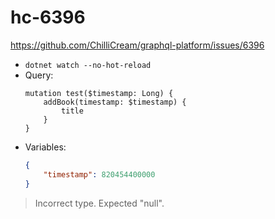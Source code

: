 # hc-6396

https://github.com/ChilliCream/graphql-platform/issues/6396

- `dotnet watch --no-hot-reload`
- Query:
    ```gql
    mutation test($timestamp: Long) {
        addBook(timestamp: $timestamp) {
            title
        }
    }
    ```
- Variables:
    ```json
    {
        "timestamp": 820454400000
    }
    ```

> Incorrect type. Expected "null".
